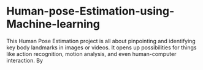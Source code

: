 # Human-pose-Estimation-using-Machine-learning
This Human Pose Estimation project is all about pinpointing and identifying key body landmarks in images or videos. It opens up possibilities for things like action recognition, motion analysis, and even human-computer interaction. By
